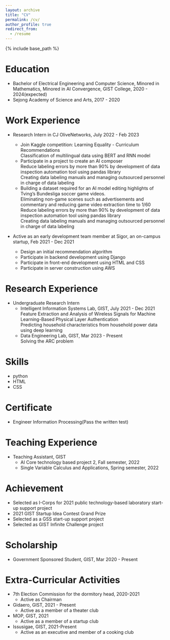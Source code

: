 ```yaml
---
layout: archive
title: "CV"
permalink: /cv/
author_profile: true
redirect_from:
  - /resume
---
```


{% include base_path %}

Education
======
* Bachelor of Electrical Engineering and Computer Science, Minored in Mathematics, Minored in AI Convergence, GIST College, 2020 - 2024(expected)
* Sejong Academy of Science and Arts, 2017 - 2020

Work Experience
======
* Research Intern in CJ OliveNetworks, July 2022 - Feb 2023
  * Join Kaggle competition: Learning Equality - Curriculum Recommendations
    <br/>Classification of multilingual data using BERT and RNN model
  * Participate in a project to create an AI composer
    <br/>Reduce labeling errors by more than 90% by development of data inspection automation tool using pandas library
    <br/>Creating data labeling manuals and managing outsourced personnel in charge of data labeling
  * Building a dataset required for an AI model editing highlights of Tving’s Bundesliga soccer game videos.
    <br/>Eliminating non-game scenes such as advertisements and commentary and reducing game video extraction time to 1/60
    <br/>Reduce labeling errors by more than 90% by development of data inspection automation tool using pandas library
    <br/>Creating data labeling manuals and managing outsourced personnel in charge of data labeling

* Active as an early development team member at Sigor, an on-campus startup, Feb 2021 - Dec 2021 
  * Design an initial recommendation algorithm
  * Participate in backend development using Django
  * Participate in front-end development using HTML and CSS
  * Participate in server construction using AWS

Research Experience
=====
* Undergraduate Research Intern
  * Intelligent Information Systems Lab, GIST, July 2021 - Dec 2021
    <br/>Feature Extraction and Analysis of Wireless Signals for Machine Learning-Based Physical Layer Authentication
    <br/>Predicting household characteristics from household power data using deep learning
  * Data Engineering Lab, GIST, Mar 2023 - Present
    <br/>Solving the ARC problem

Skills
======
* python
* HTML
* CSS

Certificate
=====
* Engineer Information Processing(Pass the written test)
  
Teaching Experience
======
* Teaching Assistant, GIST
  * AI Core technology based project 2, Fall semester, 2022
  * Single Variable Calculus and Applications, Spring semester, 2022

Achievement
======
* Selected as I-Corps for 2021 public technology-based laboratory start-up support project
* 2021 GIST Startup Idea Contest Grand Prize
* Selected as a GSS start-up support project
* Selected as GIST Infinite Challenge project

Scholarship
=====
* Government Sponsored Student, GIST, Mar 2020 - Present

Extra-Curricular Activities
=====
* 7th Election Commission for the dormitory head, 2020-2021
  * Active as Chairman
* Gidaero, GIST, 2021 - Present
  * Active as a member of a theater club
* MOP, GIST, 2021
  * Active as a member of a startup club
* Issusigae, GIST, 2021-Present
  * Active as an executive and member of a cooking club
